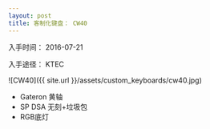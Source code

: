 ```yaml
---
layout: post
title: 客制化键盘： CW40
---
```


入手时间： 2016-07-21

入手途径： KTEC

![CW40]({{ site.url }}/assets/custom_keyboards/cw40.jpg)

* Gateron 黄轴
* SP DSA 无刻+垃圾包
* RGB底灯